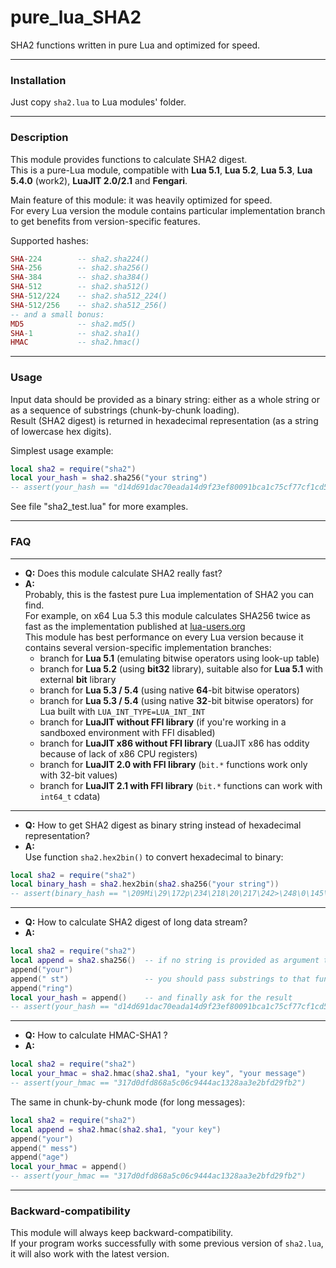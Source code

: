 # pure_lua_SHA2

SHA2 functions written in pure Lua and optimized for speed.

---
### Installation

Just copy `sha2.lua` to Lua modules' folder.

---
### Description

This module provides functions to calculate SHA2 digest.  
This is a pure-Lua module, compatible with **Lua 5.1**, **Lua 5.2**, **Lua 5.3**, **Lua 5.4.0** (work2), **LuaJIT 2.0/2.1** and **Fengari**.

Main feature of this module: it was heavily optimized for speed.  
For every Lua version the module contains particular implementation branch to get benefits from version-specific features.

Supported hashes:
```lua
SHA-224        -- sha2.sha224()
SHA-256        -- sha2.sha256()
SHA-384        -- sha2.sha384()
SHA-512        -- sha2.sha512()
SHA-512/224    -- sha2.sha512_224()
SHA-512/256    -- sha2.sha512_256()
-- and a small bonus:
MD5            -- sha2.md5()
SHA-1          -- sha2.sha1()
HMAC           -- sha2.hmac()
```
---
### Usage

Input data should be provided as a binary string: either as a whole string or as a sequence of substrings (chunk-by-chunk loading).  
Result (SHA2 digest) is returned in hexadecimal representation (as a string of lowercase hex digits).

Simplest usage example:
```lua
local sha2 = require("sha2")
local your_hash = sha2.sha256("your string")
-- assert(your_hash == "d14d691dac70eada14d9f23ef80091bca1c75cf77cf1cd5cf2d04180ca0d9911")
```
See file "sha2_test.lua" for more examples.

---
### FAQ
---

* **Q:** Does this module calculate SHA2 really fast?
* **A:**  
Probably, this is the fastest pure Lua implementation of SHA2 you can find.  
For example, on x64 Lua 5.3 this module calculates SHA256 twice as fast as the implementation published at [lua-users.org](http://lua-users.org/wiki/SecureHashAlgorithmBw)  
This module has best performance on every Lua version because it contains several version-specific implementation branches:  
   - branch for **Lua 5.1** (emulating bitwise operators using look-up table)
   - branch for **Lua 5.2** (using **bit32** library), suitable also for **Lua 5.1** with external **bit** library
   - branch for **Lua 5.3 / 5.4** (using native **64**-bit bitwise operators)
   - branch for **Lua 5.3 / 5.4** (using native **32**-bit bitwise operators) for Lua built with `LUA_INT_TYPE=LUA_INT_INT`
   - branch for **LuaJIT without FFI library** (if you're working in a sandboxed environment with FFI disabled)
   - branch for **LuaJIT x86 without FFI library** (LuaJIT x86 has oddity because of lack of x86 CPU registers)
   - branch for **LuaJIT 2.0 with FFI library** (`bit.*` functions work only with 32-bit values)
   - branch for **LuaJIT 2.1 with FFI library** (`bit.*` functions can work with `int64_t` cdata)
  
---
* **Q:** How to get SHA2 digest as binary string instead of hexadecimal representation?
* **A:**  
Use function `sha2.hex2bin()` to convert hexadecimal to binary:
```lua
local sha2 = require("sha2")
local binary_hash = sha2.hex2bin(sha2.sha256("your string"))
-- assert(binary_hash == "\209Mi\29\172p\234\218\20\217\242>\248\0\145\188\161\199\\\247|\241\205\\\242\208A\128\202\r\153\17")
```

---
* **Q:** How to calculate SHA2 digest of long data stream?
* **A:**
```lua
local sha2 = require("sha2")
local append = sha2.sha256()  -- if no string is provided as argument then "append" function is returned
append("your")
append(" st")                 -- you should pass substrings to that function (chunk-by-chunk)
append("ring")
local your_hash = append()    -- and finally ask for the result
-- assert(your_hash == "d14d691dac70eada14d9f23ef80091bca1c75cf77cf1cd5cf2d04180ca0d9911")
```

---
* **Q:** How to calculate HMAC-SHA1 ?
* **A:**
```lua
local sha2 = require("sha2")
local your_hmac = sha2.hmac(sha2.sha1, "your key", "your message")
-- assert(your_hmac == "317d0dfd868a5c06c9444ac1328aa3e2bfd29fb2")
```
The same in chunk-by-chunk mode (for long messages):
```lua
local sha2 = require("sha2")
local append = sha2.hmac(sha2.sha1, "your key")
append("your")
append(" mess")
append("age")
local your_hmac = append()
-- assert(your_hmac == "317d0dfd868a5c06c9444ac1328aa3e2bfd29fb2")
```

---
### Backward-compatibility
This module will always keep backward-compatibility.  
If your program works successfully with some previous version of `sha2.lua`, it will also work with the latest version.
